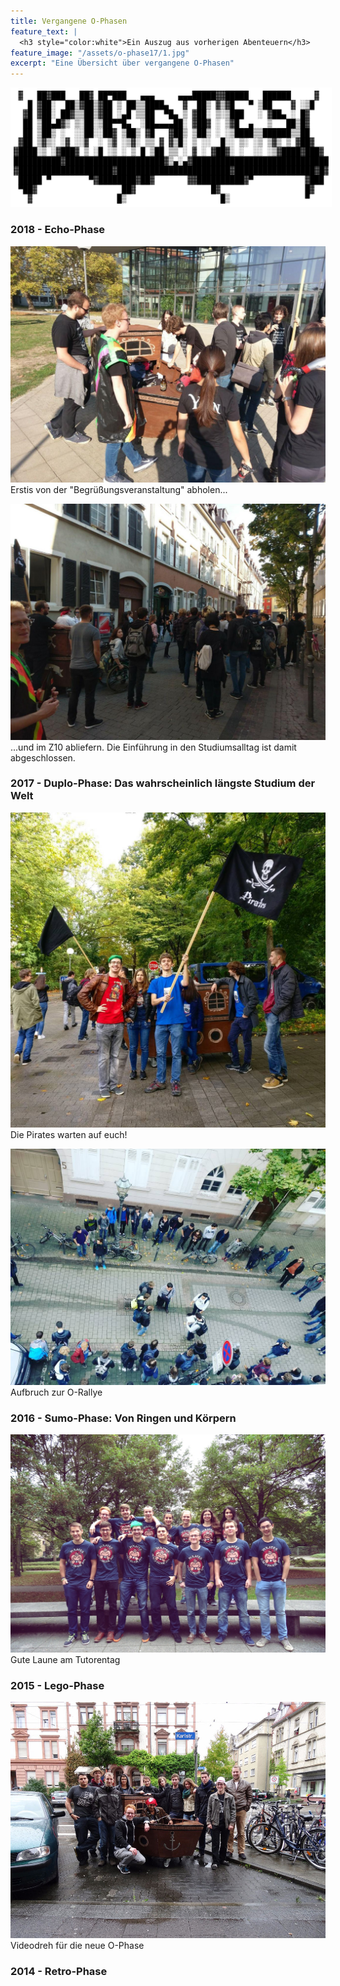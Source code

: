 ```yaml
---
title: Vergangene O-Phasen
feature_text: |
  <h3 style="color:white">Ein Auszug aus vorherigen Abenteuern</h3>
feature_image: "/assets/o-phase17/1.jpg"
excerpt: "Eine Übersicht über vergangene O-Phasen"
---
```


<img src="/assets/pirates_demophasen_logo.svg" style="background:white; border:5px solid white" />

### 2018 - Echo-Phase

![Erstis abholen](/assets/o-phase18/1.jpg)
Erstis von der "Begrüßungsveranstaltung" abholen...

![Erstis abliefern](/assets/o-phase18/2.jpg)
...und im Z10 abliefern.
Die Einführung in den Studiumsalltag ist damit abgeschlossen.


### 2017 - Duplo-Phase: Das wahrscheinlich längste Studium der Welt

![Die Pirates warten auf euch](/assets/o-phase17/2.jpg)
Die Pirates warten auf euch!

![Aufbruch zur O-Rallye](/assets/o-phase17/3.jpg)
Aufbruch zur O-Rallye


### 2016 - Sumo-Phase: Von Ringen und Körpern

![Gute Laune](/assets/o-phase16/1.jpg)
Gute Laune am Tutorentag


### 2015 - Lego-Phase

![Videodreh](/assets/o-phase15/1.jpg)
Videodreh für die neue O-Phase


### 2014 - Retro-Phase

